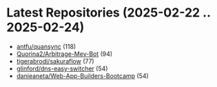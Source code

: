 # Latest Repositories (2025-02-22 .. 2025-02-24)

- [antfu/quansync](https://github.com/antfu/quansync) (118)
- [Quorina2/Arbitrage-Mev-Bot](https://github.com/Quorina2/Arbitrage-Mev-Bot) (94)
- [tigerabrodi/sakuraflow](https://github.com/tigerabrodi/sakuraflow) (77)
- [glinford/dns-easy-switcher](https://github.com/glinford/dns-easy-switcher) (54)
- [danieaneta/Web-App-Builders-Bootcamp](https://github.com/danieaneta/Web-App-Builders-Bootcamp) (54)
